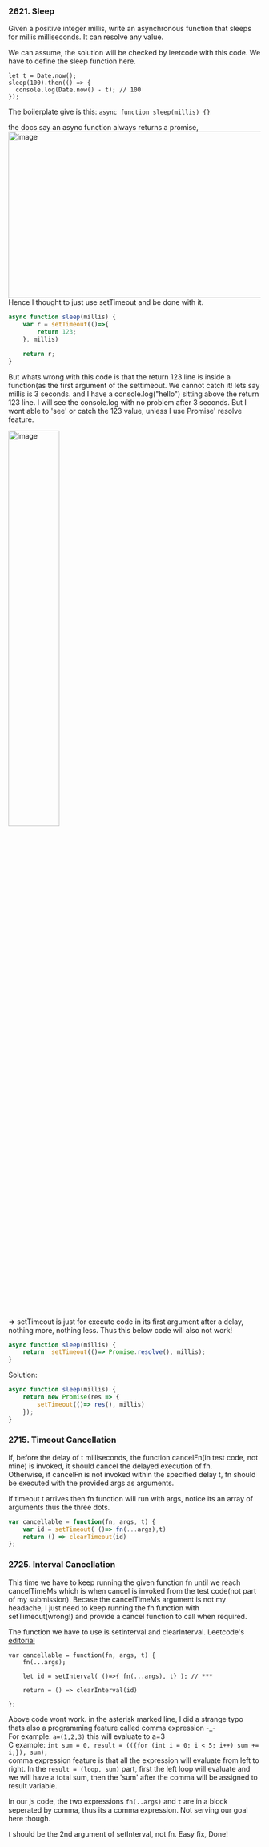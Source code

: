 ### 2621. Sleep  

Given a positive integer millis, write an asynchronous function that sleeps for millis milliseconds. It can resolve any value.

We can assume, the solution will be checked by leetcode with this code. We have to define the sleep function here.
```
let t = Date.now();
sleep(100).then(() => {
  console.log(Date.now() - t); // 100
});
```

The boilerplate give is this: `async function sleep(millis) {}`

the docs say an async function always returns a promise,  
<img width="1447" height="332" alt="image" src="https://github.com/user-attachments/assets/26ba7289-a46b-42d2-bd45-6e0a169cc404" />  
Hence I thought to just use setTimeout and be done with it.  
```js
async function sleep(millis) {
    var r = setTimeout(()=>{
        return 123;
    }, millis) 

    return r;
}
```
But whats wrong with this code is that the return 123 line is inside a function(as the first argument of the settimeout. We cannot catch it! lets say millis is 3 seconds. and I have a console.log("hello") sitting above the return 123 line. I will see the console.log with no problem after 3 seconds. But I wont able to 'see' or catch the 123 value, unless I use Promise' resolve feature.    

  
<img width=45% height=45% alt="image" src="https://github.com/user-attachments/assets/db0a761d-cd48-49c0-ab6f-24a0f6bf2bf3" />  

=> setTimeout is just for execute code in its first argument after a delay, nothing more, nothing less.  Thus this below code will also not work!  

```js
async function sleep(millis) {
    return  setTimeout(()=> Promise.resolve(), millis);
}
```

Solution:  

```js
async function sleep(millis) {
    return new Promise(res => {
        setTimeout(()=> res(), millis)
    });
}
```




### 2715. Timeout Cancellation
If, before the delay of t milliseconds, the function cancelFn(in test code, not mine) is invoked, it should cancel the delayed execution of fn.  
Otherwise, if cancelFn is not invoked within the specified delay t, fn should be executed with the provided args as arguments.

If timeout t arrives then fn function will run with args, notice its an array of arguments thus the three dots.  
```js
var cancellable = function(fn, args, t) {
    var id = setTimeout( ()=> fn(...args),t)
    return () => clearTimeout(id)
};
```
### 2725.  Interval Cancellation  
This time we have to keep running the given function fn until we reach cancelTimeMs which is when cancel is invoked from the test code(not part of my submission).
Becase the cancelTimeMs argument is not my headache, I just need to keep running the fn function with setTimeout(wrong!) and provide a cancel function to call when required.

The function we have to use is setInterval and clearInterval. Leetcode's [editorial](https://leetcode.com/problems/interval-cancellation/solutions/3715176/interval-cancellation)  
```
var cancellable = function(fn, args, t) {
    fn(...args);

    let id = setInterval( ()=>{ fn(...args), t} ); // ***

    return = () => clearInterval(id)
     
};
```
Above code wont work. in the asterisk marked line, I did a strange typo thats also a programming feature called comma expression -_-  
For example: `a=(1,2,3)` this will evaluate to a=3  
C example:     `int sum = 0, result = (({for (int i = 0; i < 5; i++) sum += i;}), sum);`  
comma expression feature is that all the expression will evaluate from left to right. In the `result = (loop, sum)` part, first the left loop will evaluate and we will have a total sum, then the 'sum' after the comma will be assigned to result variable.  

In our js code, the two expressions `fn(..args)` and `t` are in a block seperated by comma, thus its a comma expression. Not serving our goal here though.

t should be the 2nd argument of setInterval, not fn. Easy fix, Done!  




